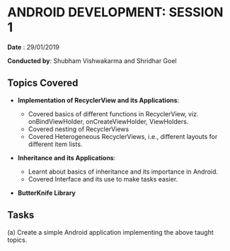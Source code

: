 # ANDROID DEVELOPMENT: SESSION 1

**Date** : 29/01/2019

**Conducted by**: Shubham Vishwakarma and Shridhar Goel 

## Topics Covered

- **Implementation of RecyclerView and its Applications**: 
    - Covered basics of different functions in RecyclerView, viz. onBindViewHolder, onCreateViewHolder, ViewHolders.
    - Covered nesting of RecyclerViews
    - Covered Heterogeneous RecyclerViews, i.e., different layouts for different item lists.

- **Inheritance and its Applications**: 

  - Learnt about basics of inheritance and its importance in Android.
  - Covered Interface and its use to make tasks easier.
  
- **ButterKnife Library**

## Tasks

(a)  Create a simple Android application implementing the above taught topics.
